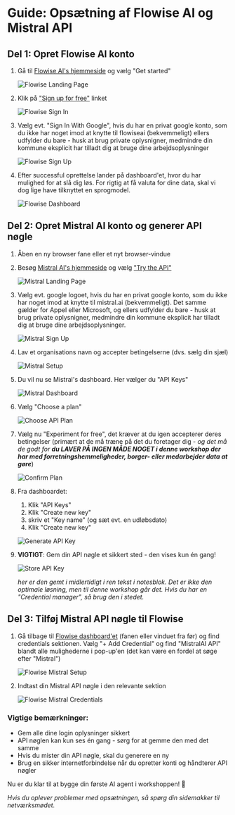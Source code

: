 # Guide: Opsætning af Flowise AI og Mistral API

## Del 1: Opret Flowise AI konto

1. Gå til [Flowise AI's hjemmeside](https://flowiseai.com) og vælg "Get started"

   ![Flowise Landing Page](screendumps/01_flowiseai_landing_page.png)

2. Klik på ["Sign up for free"](https://cloud.flowiseai.com/register) linket

   ![Flowise Sign In](screendumps/02_flowiseai_signin.png)

3. Vælg evt. "Sign In With Google", hvis du har en privat google konto, som du ikke har noget imod at knytte til flowiseai (bekvemmeligt) ellers udfylder du bare - husk at brug private oplysnigner, medmindre din kommune eksplicit har tilladt dig at bruge dine arbejdsoplysninger

   ![Flowise Sign Up](screendumps/03_flowiseai_signup.png)

4. Efter successful oprettelse lander på dashboard'et, hvor du har mulighed for at slå dig løs. For rigtig at få valuta for dine data, skal vi dog lige have tilknyttet en sprogmodel.

   ![Flowise Dashboard](screendumps/04_flowiseai_signedin_landing.png)

## Del 2: Opret Mistral AI konto og generer API nøgle

1. Åben en ny browser fane eller et nyt browser-vindue

1. Besøg [Mistral AI's hjemmeside](https://mistral.ai) og vælg ["Try the API"](https://console.mistral.ai/)

   ![Mistral Landing Page](screendumps/05_mistral_landing_page.png)

2. Vælg evt. google logoet, hvis du har en privat google konto, som du ikke har noget imod at knytte til mistral.ai (bekvemmeligt). Det samme gælder for Appel eller Microsoft, og ellers udfylder du bare - husk at brug private oplysnigner, medmindre din kommune eksplicit har tilladt dig at bruge dine arbejdsoplysninger.

   ![Mistral Sign Up](screendumps/06_mistral_signup.png)

3. Lav et organisations navn og accepter betingelserne (dvs. sælg din sjæl)

   ![Mistral Setup](screendumps/07_mistral_setup.png)

4. Du vil nu se Mistral's dashboard. Her vælger du "API Keys"

   ![Mistral Dashboard](screendumps/08_mistral_signedin_landing.png)

5. Vælg "Choose a plan"

   ![Choose API Plan](screendumps/09_mistral_api_choose_plan.png)

6. Vælg nu "Experiment for free", det kræver at du igen accepterer deres betingelser (primært at de må træne på det du foretager dig - _og det må de godt for **du LAVER PÅ INGEN MÅDE NOGET i denne workshop der har med forretningshemmeligheder, borger- eller medarbejder data at gøre**_)

   ![Confirm Plan](screendumps/10_mistral_choose_plan.png)

7. Fra dashboardet:

   1. Klik "API Keys"
   2. Klik "Create new key"
   3. skriv et "Key name" (og sæt evt. en udløbsdato)
   4. Klik "Create new key"

   ![Generate API Key](screendumps/11_mistral_genAPIkey.png)

8. **VIGTIGT**: Gem din API nøgle et sikkert sted - den vises kun én gang!

   ![Store API Key](screendumps/12_mistral_store_key.png)
   
   _her er den gemt i midlertidigt i ren tekst i notesblok. Det er ikke den optimale løsning, men til denne workshop går det. Hvis du har en "Credential manager", så brug den i stedet._

## Del 3: Tilføj Mistral API nøgle til Flowise

1. Gå tilbage til [Flowise dashboard'et](cloud.flowiseai.com) (fanen eller vinduet fra før) og find credentials sektionen. Vælg "+ Add Credential" og find "MistralAI API" blandt alle mulighederne i pop-up'en (det kan være en fordel at søge efter "Mistral")

   ![Flowise Mistral Setup](screendumps/13_flowiseai_setup_mistral_cred.png)

2. Indtast din Mistral API nøgle i den relevante sektion

   ![Flowise Mistral Credentials](screendumps/14_flowiseai_setup_mistral_cred_2.png)

### Vigtige bemærkninger:
- Gem alle dine login oplysninger sikkert
- API nøglen kan kun ses én gang - sørg for at gemme den med det samme
- Hvis du mister din API nøgle, skal du generere en ny
- Brug en sikker internetforbindelse når du opretter konti og håndterer API nøgler

Nu er du klar til at bygge din første AI agent i workshoppen! 🎉

_Hvis du oplever problemer med opsætningen, så spørg din sidemakker til netværksmødet._